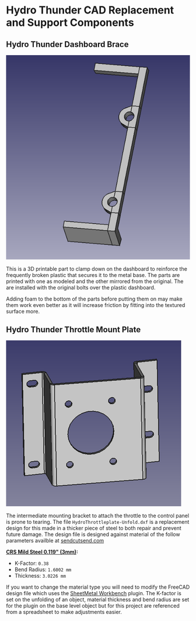# Hydro Thunder CAD Replacement and Support Components  
  
## Hydro Thunder Dashboard Brace

![A 3d render of the part](doc/cad-image.png "A render of the bracket model")

This is a 3D printable part to clamp down on the dashboard to reinforce the frequently broken plastic that secures it to the metal base. The parts are printed with one as modeled and the other mirrored from the original. The are installed with the original bolts over the plastic dashboard.

Adding foam to the bottom of the parts before putting them on may make them work even better as it will increase friction by fitting into the textured surface more.

## Hydro Thunder Throttle Mount Plate

![A 3d render of the throttle mount plate](doc/cad-throttle-image.png "A render of the mount model")


The intermediate mounting bracket to attach the throttle to the control panel is prone to tearing. The file `HydroThrottleplate-Unfold.dxf` is a replacement design for this made in a thicker piece of steel to both repair and prevent future damage. The design file is designed against material of the follow parameters availble at [sendcutsend.com](https://sendcutsend.com)  
  
**[CRS Mild Steel 0.119" (3mm)](https://sendcutsend.com/materials/mild-steel/):**  
 - K-Factor: `0.38`  
 - Bend Radius: `1.6002 mm`  
 - Thickness: `3.0226 mm`

If you want to change the material type you will need to modify the FreeCAD design file which uses the [SheetMetal Workbench](https://wiki.freecad.org/SheetMetal_Workbench) plugin. The K-factor is set on the unfolding of an object, material thickness and bend radius are set for the plugin on the base level object but for this project are referenced from a spreadsheet to make adjustments easier.
